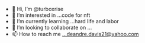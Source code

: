 - 👋 Hi, I’m @turboxrise
- 👀 I’m interested in ...code for nft
- 🌱 I’m currently learning ...hard life and labor
- 💞️ I’m looking to collaborate on ...
- 📫 How to reach me ...deandre.davis21@yahoo.com


<!---
turboxrise/turboxrise is a ✨ special ✨ repository because its `README.md` (this file) appears on your GitHub profile.
You can click the Preview link to take a look at your changes.
--->
